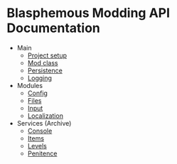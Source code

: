 # Blasphemous Modding API Documentation

- Main
  - [Project setup](setup.md)
  - [Mod class](mod.md)
  - [Persistence](persistence.md)
  - [Logging](logging.md)
- Modules
  - [Config](config.md)
  - [Files](files.md)
  - [Input](input.md)
  - [Localization](localization.md)
- Services (Archive)
  - [Console](console.md)
  - [Items](items.md)
  - [Levels](levels.md)
  - [Penitence](penitence.md)